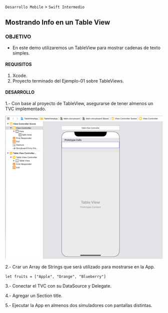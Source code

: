 
`Desarrollo Mobile` > `Swift Intermedio`


## Mostrando Info en un Table View


### OBJETIVO

- En este demo utilizaremos un TableView para mostrar cadenas de texto simples.


#### REQUISITOS

1. Xcode.
2. Proyecto terminado del Ejemplo-01 sobre TableViews.

#### DESARROLLO

1.- Con base al proyecto de TableView, asegurarse de tener almenos un TVC implementado.

![](0.png)

2.- Crar un Array de Strings que será utilizado para mostrarse en la App.

```
let fruits = ["Apple", "Orange", "Blueberry"]

```

3.- Conectar el TVC con su DataSource y Delegate.

4.- Agregar un Section title.

5.- Ejecutar la App en almenos dos simuladores con pantallas distintas.

